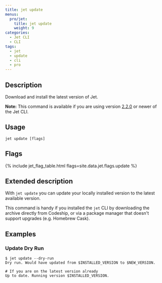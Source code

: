 ```yaml
---
title: jet update
menus:
  pro/jet:
    title: jet update
    weight: 9
categories:
  - Jet CLI
  - CLI
tags:
  - jet
  - update
  - cli
  - pro
---
```


## Description
Download and install the latest version of Jet.

**Note:** This command is available if you are using version [2.2.0](https://documentation.codeship.com/pro/jet-cli/release-notes/#220---2018-01-23) or newer of the Jet CLI.

## Usage

```
jet update [flags]
```

## Flags
{% include jet_flag_table.html flags=site.data.jet.flags.update %}

## Extended description
With `jet update` you can update your locally installed version to the latest available version.

This command is handy if you installed the `jet` CLI by downloading the archive directly from Codeship, or via a package manager that doesn't support upgrades (e.g. Homebrew Cask).

## Examples

### Update Dry Run
```shell
$ jet update --dry-run
Dry run. Would have updated from $INSTALLED_VERSION to $NEW_VERSION.

# If you are on the latest version already
Up to date. Running version $INSTALLED_VERSION.
```
